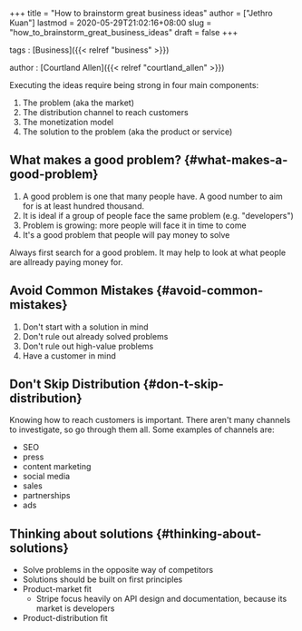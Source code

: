 +++
title = "How to brainstorm great business ideas"
author = ["Jethro Kuan"]
lastmod = 2020-05-29T21:02:16+08:00
slug = "how_to_brainstorm_great_business_ideas"
draft = false
+++

tags
: [Business]({{< relref "business" >}})

author
: [Courtland Allen]({{< relref "courtland_allen" >}})

Executing the ideas require being strong in four main components:

1.  The problem (aka the market)
2.  The distribution channel to reach customers
3.  The monetization model
4.  The solution to the problem (aka the product or service)

## What makes a good problem? {#what-makes-a-good-problem}

1.  A good problem is one that many people have. A good number to aim
    for is at least hundred thousand.
2.  It is ideal if a group of people face the same problem (e.g. "developers")
3.  Problem is growing: more people will face it in time to come
4.  It's a good problem that people will pay money to solve

Always first search for a good problem. It may help to look at what
people are allready paying money for.

## Avoid Common Mistakes {#avoid-common-mistakes}

1.  Don't start with a solution in mind
2.  Don't rule out already solved problems
3.  Don't rule out high-value problems
4.  Have a customer in mind

## Don't Skip Distribution {#don-t-skip-distribution}

Knowing how to reach customers is important. There aren't many
channels to investigate, so go through them all. Some examples of
channels are:

- SEO
- press
- content marketing
- social media
- sales
- partnerships
- ads

## Thinking about solutions {#thinking-about-solutions}

- Solve problems in the opposite way of competitors
- Solutions should be built on first principles
- Product-market fit
  - Stripe focus heavily on API design and documentation, because its
    market is developers
- Product-distribution fit
